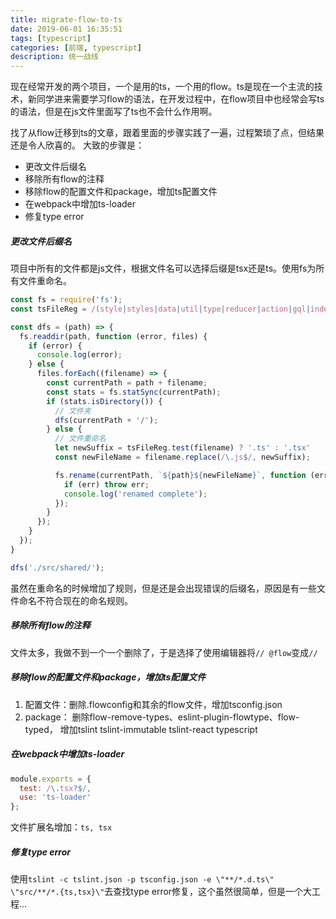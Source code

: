 ```yaml
---
title: migrate-flow-to-ts
date: 2019-06-01 16:35:51
tags: [typescript]
categories: [前端, typescript]
description: 统一战线
---
```


现在经常开发的两个项目，一个是用的ts，一个用的flow。ts是现在一个主流的技术，新同学进来需要学习flow的语法，在开发过程中，在flow项目中也经常会写ts的语法，但是在js文件里面写了ts也不会什么作用啊。

找了从flow迁移到ts的文章，跟着里面的步骤实践了一遍，过程繁琐了点，但结果还是令人欣喜的。
大致的步骤是：
* 更改文件后缀名
* 移除所有flow的注释
* 移除flow的配置文件和package，增加ts配置文件
* 在webpack中增加ts-loader
* 修复type error

##### 更改文件后缀名
项目中所有的文件都是js文件，根据文件名可以选择后缀是tsx还是ts。使用fs为所有文件重命名。

```js
const fs = require('fs');
const tsFileReg = /(style|styles|data|util|type|reducer|action|gql|index).js$/

const dfs = (path) => {
  fs.readdir(path, function (error, files) {
    if (error) {
      console.log(error);
    } else {
      files.forEach((filename) => {
        const currentPath = path + filename;
        const stats = fs.statSync(currentPath);
        if (stats.isDirectory()) {
          // 文件夹
          dfs(currentPath + '/');
        } else {
          // 文件重命名
          let newSuffix = tsFileReg.test(filename) ? '.ts' : '.tsx'
          const newFileName = filename.replace(/\.js$/, newSuffix);

          fs.rename(currentPath, `${path}${newFileName}`, function (err) {
            if (err) throw err;
            console.log('renamed complete');
          });
        }
      });
    }
  });
}

dfs('./src/shared/');
```

虽然在重命名的时候增加了规则，但是还是会出现错误的后缀名，原因是有一些文件命名不符合现在的命名规则。

##### 移除所有flow的注释
文件太多，我做不到一个一个删除了，于是选择了使用编辑器将`// @flow`变成`//`

##### 移除flow的配置文件和package，增加ts配置文件
1. 配置文件：删除.flowconfig和其余的flow文件，增加tsconfig.json
2. package： 删除flow-remove-types、eslint-plugin-flowtype、flow-typed， 增加tslint tslint-immutable tslint-react typescript

##### 在webpack中增加ts-loader
```js
module.exports = {
  test: /\.tsx?$/,
  use: 'ts-loader'
};
```
文件扩展名增加：`ts, tsx`

##### 修复type error
使用`tslint -c tslint.json -p tsconfig.json -e \"**/*.d.ts\" \"src/**/*.{ts,tsx}\"`去查找type error修复，这个虽然很简单，但是一个大工程...

